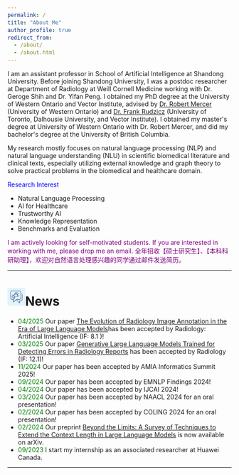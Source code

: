 ```yaml
---
permalink: /
title: "About Me"
author_profile: true
redirect_from: 
  - /about/
  - /about.html
---
```


I am an assistant professor in School of Artificial Intelligence at Shandong University. Before joining Shandong University, I was a postdoc researcher at Department of Radiology at Weill Cornell Medicine working with Dr. Geroge Shih and Dr. Yifan Peng. I obtained my PhD degree at the University of Western Ontario and Vector Institute, advised by [Dr. Robert Mercer](https://www.csd.uwo.ca/people/faculty/bios/mercer.html) (University of Western Ontario) and [Dr. Frank Rudzicz](https://web.cs.dal.ca/~rudzicz/) (University of Toronto, Dalhousie University, and Vector Institute). I obtained my master's degree at University of Western Ontario with Dr. Robert Mercer, and did my bachelor's degree at the University of British Columbia.

My research mostly focuses on natural language processing (NLP) and natural language understanding (NLU) in scientific biomedical literature and clinical texts, especially utilizing external knowledge and graph theory to solve practical problems in the biomedical and healthcare domain. 

<span style="color:blue">Research Interest</span>
* Natural Language Processing
* AI for Healthcare
* Trustworthy AI
* Knowledge Representation 
* Benchmarks and Evaluation

<span style="color:purple"> I am actively looking for self-motivated students. If you are interested in working with me, please drop me an email. </span>
<span style="color:purple"> 全年招收【硕士研究生】、【本科科研助理】，欢迎对自然语言处理感兴趣的同学通过邮件发送简历。 </span>

---

# <img src="/images/icon--news.png" style="width:40px">News
* <span style="color:green">04/2025</span> Our paper [The Evolution of Radiology Image Annotation in the Era of Large Language Models](https://pubs.rsna.org/doi/abs/10.1148/ryai.240631)has been accepted by Radiology: Artificial Intelligence (IF: 8.1 )!
* <span style="color:green">03/2025</span> Our paper [Generative Large Language Models Trained for Detecting Errors in Radiology Reports](https://pubs.rsna.org/doi/10.1148/radiol.242575) has been accepted by Radiology (IF: 12.1)!
* <span style="color:green">11/2024</span> Our paper has been accepted by AMIA Informatics Summit 2025!
* <span style="color:green">09/2024</span> Our paper has been accepted by EMNLP Findings 2024!
* <span style="color:green">04/2024</span> Our paper has been accepted by IJCAI 2024!
* <span style="color:green">03/2024</span> Our paper has been accepted by NAACL 2024 for an oral presentation!
* <span style="color:green">02/2024</span> Our paper has been accepted by COLING 2024 for an oral presentation!
* <span style="color:green">02/2024</span> Our preprint [Beyond the Limits: A Survey of Techniques to Extend the Context Length in Large Language Models](https://arxiv.org/abs/2402.02244) is now available on arXiv. 
* <span style="color:green">09/2023</span> I start my internship as an associated researcher at Huawei Canada.  

---
